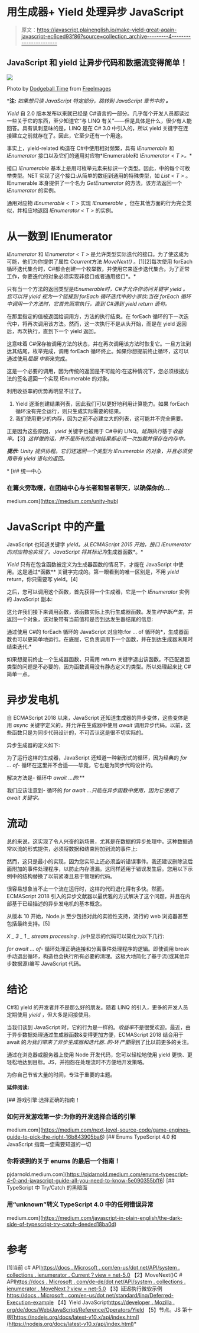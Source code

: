 # 用生成器+ Yield 处理异步 JavaScript

> 原文：<https://javascript.plainenglish.io/make-yield-great-again-javascript-ec6ced93f86?source=collection_archive---------4----------------------->

## JavaScript 和 yield 让异步代码和数据流变得简单！

![](img/0bbf815a5853ca64fa8fdb9dbc8b8fc1.png)

Photo by [Dodgeball Time](https://www.freeimages.com/photographer/clowdomega-32111) from [FreeImages](https://freeimages.com/)

***注:** *如果想只读 JavaScript 特定部分，跳转到 JavaScript* *章节中的* ***。***

*Yield* 自 2.0 版本发布以来就已经是 C#语言的一部分。几乎每个开发人员都读过一些关于它的东西，至少知道它“与 LINQ 有关”——但是具体是什么，很少有人能回答。具有讽刺意味的是，LINQ 是在 C# 3.0 中引入的，所以 yield 关键字在连接建立之前就存在了。因此，它至少还有一个用途。

事实上，yield-related 构造在 C#中使用相对频繁，具有 *IEnumerable* 和 *IEnumerator* 接口以及它们的通用对应物*IEnumerable<T>和 *IEnumerator < T >。**

接口 *IEnumerable* 基本上是用可枚举元素来标识一个类型。因此，中的每个可枚举类型。NET 实现了这个接口:从简单的数组到通用的特殊类型，如 *List < T >* 。IEnumerable 本身提供了一个名为 *GetEnumerator* 的方法，该方法返回一个 *IEnumerator* 的实例。

通用对应物 *IEnumerable < T >* 实现 *IEnumerable* ，但在其他方面的行为完全类似，并相应地返回 *IEnumerator < T >* 的实例。

# 从一数到 IEnumerator

*IEnumerator* 和 *IEnumerator < T >* 是允许类型实际迭代的接口。为了使这成为可能，他们为你提供了属性 C*current*方法 *MoveNext()* 。[1][2]每次使用 forEach 循环迭代集合时，C#都会创建一个枚举数，并使用它来逐步迭代集合。为了正常工作，你要迭代的对象必须实现非接口或者通用接口*。*

只有当一个方法的返回类型是*IEnumerable<T>时，C#才允许你访问关键字 *yield* 。您可以将 yield 视为一个链接到 forEach 循环迭代中的小家伙:当在 forEach 循环中调用一个方法时，它首先照常执行，直到 C#遇到 yield return 语句。*

在那里指定的值被返回给调用方，方法的执行结束。在 forEach 循环的下一次迭代中，将再次调用该方法。然而，这一次执行不是从头开始，而是在 yield 返回后，再次执行，直到下一个 yield 返回。

这意味着 C#保存被调用方法的状态，并在再次调用该方法时恢复它。一旦方法到达其结尾，枚举完成，调用 forEach 循环终止。如果你想提前终止循环，这可以通过使用*屈服* *中断*来完成。

这是一个必要的调用，因为传统的返回是不可能的:在这种情况下，您必须根据方法的签名返回一个实现 IEnumerable <t>的对象。</t>

利用收益率的优势再明显不过了。

1.  Yield 逐渐创建结果列表，因此我们可以更好地利用计算能力。如果 forEach 循环没有完全运行，则只生成实际需要的结果。
2.  我们使用更少的内存，因为之前不必建立大的列表，这可能并不完全需要。

正是因为这些原因， *yield* 关键字也被用于 C#中的 LINQ。*延期执行*基于*收益率。*【3】*这样做的话，并不是所有的查询结果都必须一次加载并保存在内存中。*

***提示:** Unity 提供协程。它们还返回一个类型为 *IEnumerable* 的对象，并且必须使用带有 *yield* 语句的返回。*

*[](https://medium.com/unity-hub) [## 统一中心

### 在篝火旁取暖，在团结中心与长者和智者聊天，以确保你的…

medium.com](https://medium.com/unity-hub) 

# JavaScript 中的产量

JavaScript 也知道关键字 *yield。从 ECMAScript 2015 开始，接口 *IEnumerator* 的对应物也实现了。JavaScript 将其标记为*生成器函数*。*

*Yield* 只有在包含函数被定义为生成器函数的情况下，才能在 JavaScript 中使用。这是通过*函数** 关键字完成的。第一眼看到的唯一区别是，不用 *yield* return，你只需要写 yield。[4]

之后，您可以调用这个函数，首先获得一个生成器，它是一个 *IEnumerator* 实例的 JavaScript 副本:

这允许我们接下来调用函数，该函数实际上执行生成器函数。发生*时中断产生*，并返回一个对象，该对象带有当前值和是否到达发生器结尾的信息:

通过使用 C#的 forEach 循环的 JavaScript 对应物:for … of 循环的*，生成器函数也可以更简单地运行。在底层，它负责调用下一个函数，并在到达生成器末尾时结束迭代:*

如果想提前终止一个生成器函数，只需用 return 关键字退出该函数。不匹配返回类型的问题是不必要的，因为函数调用没有静态定义的类型。所以处理起来比 C#简单一点。

# 异步发电机

自 ECMAScript 2018 以来，JavaScript 还知道生成器的异步变体，这些变体是用 *async* 关键字定义的，并允许在生成器中使用 *await* 调用异步代码。以前，这些函数只是为同步代码设计的，不可否认这是很不切实际的。

异步生成器的定义如下:

为了运行这样的生成器，JavaScript 还知道一种新形式的循环，因为经典的 *for … of-* 循环在这里并不合适——毕竟，它也是为同步代码设计的。

解决方法是- 循环中 *await …的*:**

我们应该注意到- 循环的 *for* *await …只能在异步函数中使用，因为它使用了 *await* 关键字。*

# 流动

总的来说，这实现了令人兴奋的新场景，尤其是在数据的异步处理中。这种数据通常以流的形式提供，必须将数据和结束附加到流的事件上:

然而，这只是最小的实现，因为您实际上还必须监听错误事件。我还建议删除流后面附加的事件处理程序，以防止内存泄漏。这同样适用于错误发生后。您用以下示例中的结构替换了以前紧凑且易于管理的代码。

很容易想象当不止一个流在运行时，这样的代码退化得有多快。然而，ECMAScript 2018 引入的异步文献器以最优雅的方式解决了这个问题，并且在内部基于已经描述的异步发电机的基本概念。

从版本 10 开始，Node.js 至少包括对此的实验性支持，流行的 web 浏览器甚至包括最终支持。[5]

*X _ 3 _ 1 _ stream processing . js*中显示的代码可以简化为以下几行:

*for await … of-* 循环处理正确连接和分离事件处理程序的逻辑。即使调用 break 手动退出循环，构造也会执行所有必要的清理。这极大地简化了基于流(或其他异步数据源)编写 JavaScript 代码。

# 结论

C#和 yield 的开发者并不是那么好的朋友。随着 LINQ 的引入，更多的开发人员定期使用 *yield* ，但大多是间接使用。

当我们谈到 JavaScript 时，它的行为是一样的。*收益率*不是很受欢迎。最近，由于异步数据处理通过生成器函数&变得更加方便，ECMAScript 2018 结合用于 await 的*为我们带来了异步生成器和迭代器..的*-环*产量*得到了比以前更多的关注。

通过在浏览器或服务器上使用 Node 开发代码，您可以轻松地使用 yield 更快、更轻松地达到目标。JS，并抱怨在处理流时不方便地开发策略。

为你自己节省大量的时间，专注于重要的主题。

**延伸阅读:**

[](https://medium.com/next-level-source-code/game-engines-guide-to-pick-the-right-16b843905ba6) [## 游戏引擎:选择正确的指南！

### 如何开发游戏第一步:为你的开发选择合适的引擎

medium.com](https://medium.com/next-level-source-code/game-engines-guide-to-pick-the-right-16b843905ba6) [](https://pjdarnold.medium.com/enums-typescript-4-0-and-javascript-guide-all-you-need-to-know-5e090355bff6) [## Enums TypeScript 4.0 和 JavaScript 指南—您需要知道的一切

### 你将读到的关于 enums 的最后一个指南！

pjdarnold.medium.com](https://pjdarnold.medium.com/enums-typescript-4-0-and-javascript-guide-all-you-need-to-know-5e090355bff6) [](https://medium.com/javascript-in-plain-english/the-dark-side-of-typescript-try-catch-deeded18ba0d) [## TypeScript 中 Try/Catch 的黑暗面

### 用“unknown”转义 TypeScript 4.0 中的任何错误异常

medium.com](https://medium.com/javascript-in-plain-english/the-dark-side-of-typescript-try-catch-deeded18ba0d) 

# 参考

[1]当前 c# API[https://docs . Microsoft . com/en-us/dot net/API/system . collections . ienumerator . Current？view = net-5.0](https://docs.microsoft.com/en-us/dotnet/api/system.collections.ienumerator.current?view=net-5.0)
【2】MoveNext()C # API[https://docs . Microsoft . com/de-de/dot net/API/system . collections . ienumerator . MoveNext？view = net-5.0](https://docs.microsoft.com/en-us/dotnet/api/system.collections.ienumerator.movenext?view=net-5.0)
【3】延迟执行微软示例
[https://docs . Microsoft . com/en-us/dot net/standard/linq/Deferred-Execution-example](https://docs.microsoft.com/en-us/dotnet/standard/linq/deferred-execution-example)
【4】Yield JavaScript[https://developer . Mozilla . org/de/docs/Web/JavaScript/Reference/Operators/Yield](https://developer.mozilla.org/en-US/docs/Web/JavaScript/Reference/Operators/yield)
【5】节点。JS 第十版[https://nodejs.org/docs/latest-v10.x/api/index.html](https://nodejs.org/docs/latest-v10.x/api/index.html)*